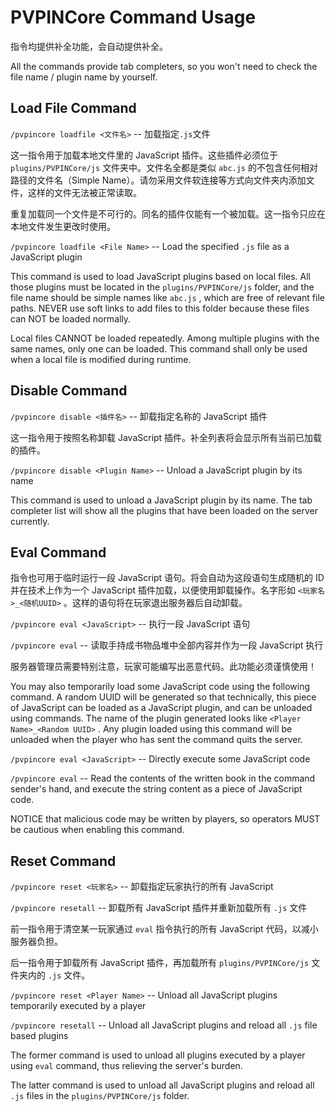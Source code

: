 # PVPINCore Command Usage

指令均提供补全功能，会自动提供补全。

All the commands provide tab completers, so you won't need to check the file name / plugin name by yourself.

## Load File Command

 `/pvpincore loadfile <文件名>` -- 加载指定`.js`文件

这一指令用于加载本地文件里的 JavaScript 插件。这些插件必须位于 `plugins/PVPINCore/js` 文件夹中。文件名全都是类似 `abc.js` 的不包含任何相对路径的文件名（Simple Name）。请勿采用文件软连接等方式向文件夹内添加文件，这样的文件无法被正常读取。

重复加载同一个文件是不可行的。同名的插件仅能有一个被加载。这一指令只应在本地文件发生更改时使用。



`/pvpincore loadfile <File Name>` -- Load the specified `.js` file as a JavaScript plugin

This command is used to load JavaScript plugins based on local files. All those plugins must be located in the `plugins/PVPINCore/js` folder, and the file name should be simple names like `abc.js` , which are free of relevant file paths. NEVER use soft links to add files to this folder because these files can NOT be loaded normally.

Local files CANNOT be loaded repeatedly. Among multiple plugins with the same names, only one can be loaded. This command shall only be used when a local file is modified during runtime.

 ## Disable Command

`/pvpincore disable <插件名>` -- 卸载指定名称的 JavaScript 插件

这一指令用于按照名称卸载 JavaScript 插件。补全列表将会显示所有当前已加载的插件。



`/pvpincore disable <Plugin Name>` -- Unload a JavaScript plugin by its name

This command is used to unload a JavaScript plugin by its name. The tab completer list will show all the plugins that have been loaded on the server currently.

## Eval Command

指令也可用于临时运行一段 JavaScript 语句。将会自动为这段语句生成随机的 ID 并在技术上作为一个 JavaScript 插件加载，以便使用卸载操作。名字形如 `<玩家名>_<随机UUID>` 。这样的语句将在玩家退出服务器后自动卸载。

`/pvpincore eval <JavaScript>` -- 执行一段 JavaScript 语句

`/pvpincore eval` -- 读取手持成书物品堆中全部内容并作为一段 JavaScript 执行

服务器管理员需要特别注意，玩家可能编写出恶意代码。此功能必须谨慎使用！



You may also temporarily load some JavaScript code using the following command. A random UUID will be generated so that technically, this piece of JavaScript can be loaded as a JavaScript plugin, and can be unloaded using commands. The name of the plugin generated looks like `<Player Name>_<Random UUID>` . Any plugin loaded using this command will be unloaded when the player who has sent the command quits the server.

`/pvpincore eval <JavaScript>` -- Directly execute some JavaScript code

`/pvpincore eval` -- Read the contents of the written book in the command sender's hand, and execute the string content as a piece of JavaScript code. 

NOTICE that malicious code may be written by players, so operators MUST be cautious when enabling this command.

## Reset Command

`/pvpincore reset <玩家名>` -- 卸载指定玩家执行的所有 JavaScript

`/pvpincore resetall` -- 卸载所有 JavaScript 插件并重新加载所有 `.js` 文件

前一指令用于清空某一玩家通过 `eval` 指令执行的所有 JavaScript 代码，以减小服务器负担。

后一指令用于卸载所有 JavaScript 插件，再加载所有 `plugins/PVPINCore/js` 文件夹内的 `.js` 文件。



`/pvpincore reset <Player Name>` -- Unload all JavaScript plugins temporarily executed by a player

`/pvpincore resetall` -- Unload all JavaScript plugins and reload all `.js` file based plugins

The former command is used to unload all plugins executed by a player using `eval` command, thus relieving the server's burden.

The latter command is used to unload all JavaScript plugins and reload all `.js` files in the `plugins/PVPINCore/js` folder. 
